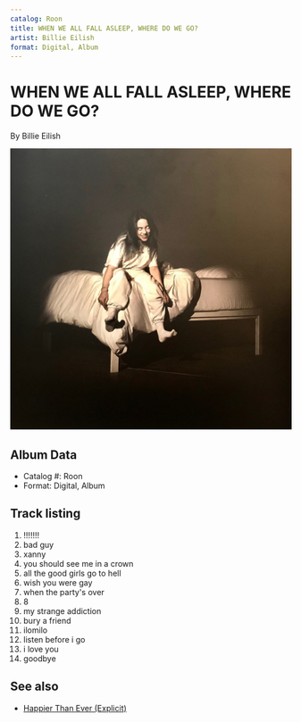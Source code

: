 ```yaml
---
catalog: Roon
title: WHEN WE ALL FALL ASLEEP, WHERE DO WE GO?
artist: Billie Eilish
format: Digital, Album
---
```


# WHEN WE ALL FALL ASLEEP, WHERE DO WE GO?

By Billie Eilish

![](../../assets/albumcovers/Billie_Eilish-WHEN_WE_ALL_FALL_ASLEEP__WHERE_DO_WE_GO.png)

## Album Data

- Catalog #: Roon
- Format: Digital, Album


## Track listing


1. !!!!!!!
2. bad guy
3. xanny
4. you should see me in a crown
5. all the good girls go to hell
6. wish you were gay
7. when the party's over
8. 8
9. my strange addiction
10. bury a friend
11. ilomilo
12. listen before i go
13. i love you
14. goodbye


## See also

- [Happier Than Ever (Explicit)](Happier_Than_Ever_Explicit.md)
